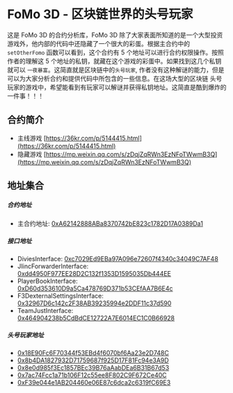 # FoMo 3D - 区块链世界的头号玩家

这是 FoMo 3D 的合约分析库，FoMo 3D 除了大家表面所知道的是一个大型投资游戏外，他内部的代码中还隐藏了一个很大的彩蛋。根据主合约中的 `setOtherFomo` 函数可以看到，这个合约有 5 个地址可以进行合约权限操作。按照作者的理解这 5 个地址的私钥，就藏在这个游戏的彩蛋中。如果找到这几个私钥就可以 `一夜暴富`。这简直就是区块链中的`头号玩家`, 作者没有这种解谜的能力，但是可以为大家分析合约和提供代码中所包含的一些信息。在这场大型的区块链 头号玩家的游戏中，希望能看到有玩家可以解谜并获得私钥地址。这简直是酷到爆炸的一件事！！！

## 合约简介
* 主线游戏 [https://36kr.com/p/5144415.html](https://36kr.com/p/5144415.html)
* 隐藏游戏 [https://mp.weixin.qq.com/s/zDqjZqRWn3EzNFoTWwmB3Q](https://mp.weixin.qq.com/s/zDqjZqRWn3EzNFoTWwmB3Q)


## 地址集合

##### 合约地址
* 主合约地址: [0xA62142888ABa8370742bE823c1782D17A0389Da1](https://etherscan.io/address/0xA62142888ABa8370742bE823c1782D17A0389Da1#code)

##### 接口地址
* DiviesInterface: [0xc7029Ed9EBa97A096e72607f4340c34049C7AF48](https://etherscan.io/address/0xc7029Ed9EBa97A096e72607f4340c34049C7AF48#code)
* JIincForwarderInterface: [0xdd4950F977EE28D2C132f1353D1595035Db444EE](https://etherscan.io/address/0xdd4950F977EE28D2C132f1353D1595035Db444EE)
* PlayerBookInterface: [0xD60d353610D9a5Ca478769D371b53CEfAA7B6E4c](https://etherscan.io/address/0xD60d353610D9a5Ca478769D371b53CEfAA7B6E4c)
* F3DexternalSettingsInterface: [0x32967D6c142c2F38AB39235994e2DDF11c37d590](https://etherscan.io/address/0x32967D6c142c2F38AB39235994e2DDF11c37d590)
* TeamJustInterface: [0x464904238b5CdBdCE12722A7E6014EC1C0B66928](https://etherscan.io/address/0x464904238b5CdBdCE12722A7E6014EC1C0B66928)

##### 头号玩家地址
* [0x18E90Fc6F70344f53EBd4f6070bf6Aa23e2D748C](https://etherscan.io/address/0x18E90Fc6F70344f53EBd4f6070bf6Aa23e2D748C)
* [0x8b4DA1827932D71759687f925D17F81Fc94e3A9D](https://etherscan.io/address/0x8b4DA1827932D71759687f925D17F81Fc94e3A9D)
* [0x8e0d985f3Ec1857BEc39B76aAabDEa6B31B67d53](https://etherscan.io/address/0x8e0d985f3Ec1857BEc39B76aAabDEa6B31B67d53)
* [0x7ac74Fcc1a71b106F12c55ee8F802C9F672Ce40C](https://etherscan.io/address/0x7ac74Fcc1a71b106F12c55ee8F802C9F672Ce40C)
* [0xF39e044e1AB204460e06E87c6dca2c6319fC69E3](https://etherscan.io/address/0xF39e044e1AB204460e06E87c6dca2c6319fC69E3)
